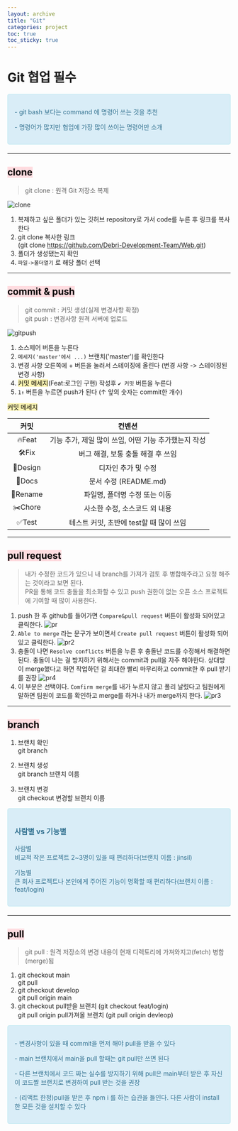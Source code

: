 ```yaml
---
layout: archive
title: "Git"
categories: project
toc: true
toc_sticky: true
---
```


# Git 협업 필수

<div style="padding: 15px; border: 1px solid transparent; border-color: transparent; margin-bottom: 20px; border-radius: 4px; color: #31708f; background-color: #d9edf7; border-color: #bce8f1;">
  <p>- git bash 보다는 command  에 명령어 쓰는 것을 추천</p>
  <p>- 명령어가 많지만 협업에 가장 많이 쓰이는 명령어만 소개</p>
</div>

---

## <mark style='background-color: #ffdce0'> clone </mark>

> git clone : 원격 Git 저장소 복제

![clone](https://user-images.githubusercontent.com/63334368/188298698-d79ef334-fc50-4a0d-9b33-0e3f65e5c77e.png)

1. 복제하고 싶은 폴더가 있는 깃허브 repository로 가서 code를 누른 후 링크를 복사한다
2. git clone 복사한 링크  
   (git clone https://github.com/Debri-Development-Team/Web.git)
3. 폴더가 생성됐는지 확인
4. `파일->폴더열기` 로 해당 폴더 선택

---

## <mark style='background-color: #ffdce0'> commit & push </mark>

> git commit : 커밋 생성(실제 변경사항 확정)  
> git push : 변경사항 원격 서버에 업로드

![gitpush](https://user-images.githubusercontent.com/63334368/188297645-2c215df8-215f-4910-b09f-9b8ca113c49e.png)

1. 소스제어 버튼을 누른다
2. `메세지('master'에서 ...)` 브랜치('master')를 확인한다
3. 변경 사항 오른쪽에 + 버튼을 눌러서 스테이징에 올린다 (변경 사항 -> 스테이징된 변경 사항)
4. <mark style='background-color: #fff5b1'>커밋 메세지</mark>(Feat:로그인 구현) 작성후 `✔ 커밋` 버튼을 누른다
5. `1↑` 버튼을 누르면 push가 된다 (↑ 앞의 숫자는 commit한 개수)

<mark style='background-color: #fff5b1'>커밋 메세지</mark>

| **커밋** |                        컨벤션                        |
| :------: | :--------------------------------------------------: |
|  🔥Feat  | 기능 추가, 제일 많이 쓰임, 어떤 기능 추가했는지 작성 |
|   🛠Fix   |          버그 해결, 보통 충돌 해결 후 쓰임           |
| 🎨Design |                 디자인 추가 및 수정                  |
|  📝Docs  |                문서 수정 (README.md)                 |
| 🚚Rename |            파일명, 폴더명 수정 또는 이동             |
| ✂️Chore  |            사소한 수정, 소스코드 외 내용             |
|  ✅Test  |       테스트 커밋, 초반에 test할 때 많이 쓰임        |

---

## <mark style='background-color: #ffdce0'> pull request </mark>

> 내가 수정한 코드가 있으니 내 branch를 가져가 검토 후 병합해주라고 요청 해주는 것이라고 보면 된다.  
> PR을 통해 코드 충돌을 최소화할 수 있고 push 권한이 없는 오픈 소스 프로젝트에 기여할 때 많이 사용한다.

1. push 한 후 github를 들어가면 `Compare&pull request` 버튼이 활성화 되어있고 클릭한다.
   ![pr](https://user-images.githubusercontent.com/63334368/188300870-74e8c436-a2f6-4782-a8df-5e541053d109.png)
2. `Able to merge` 라는 문구가 보이면서 `Create pull request` 버튼이 활성화 되어있고 클릭한다.
   ![pr2](https://user-images.githubusercontent.com/63334368/188300873-5c9864da-5294-4c64-a742-ab18abb0d7e5.png)
3. 충돌이 나면 `Resolve conflicts` 버튼을 누른 후 충돌난 코드를 수정해서 해결하면 된다.
   충돌이 나는 걸 방지하기 위해서는 commit과 pull을 자주 해야한다. 상대방이 merge했다고 하면 작업하던 걸 최대한 빨리 마무리하고 commit한 후 pull 받기를 권장
   ![pr4](https://user-images.githubusercontent.com/63334368/188301117-5d67d44f-191e-4ae6-9679-9d162a7dacb8.png)
4. 이 부분은 선택이다. `Comfirm merge`를 내가 누르지 않고 풀리 날렸다고 팀원에게 말하면 팀원이 코드를 확인하고 merge를 하거나 내가 merge까지 한다.
   ![pr3](https://user-images.githubusercontent.com/63334368/188300877-0dc1bfe1-65de-45b4-b195-62ea823c55f4.png)

---

## <mark style='background-color: #ffdce0'> branch </mark>

1. 브랜치 확인  
   git branch

2. 브랜치 생성  
   git branch 브랜치 이름

3. 브랜치 변경  
   git checkout 변경할 브랜치 이름

<div style="padding: 15px; border: 1px solid transparent; border-color: transparent; margin-bottom: 20px; border-radius: 4px; color: #31708f; background-color: #d9edf7; border-color: #bce8f1;">
  <h3>사람별 vs 기능별</h3>
  <p>사람별<br>비교적 작은 프로젝트 2~3명이 있을 때 편리하다(브랜치 이름 : jinsil)</p>
  <p>기능별<br>큰 회사 프로젝트나 본인에게 주어진 기능이 명확할 때 편리하다(브랜치 이름 : feat/login)</p>
</div>

---

## <mark style='background-color: #ffdce0'> pull </mark>

> git pull : 원격 저장소의 변경 내용이 현재 디렉토리에 가져와지고(fetch) 병합(merge)됨

1. git checkout main  
   git pull
2. git checkout develop  
   git pull origin main
3. git checkout pull받을 브랜치 (git checkout feat/login)  
   git pull origin pull가져올 브랜치 (git pull origin devleop)

<div style="padding: 15px; border: 1px solid transparent; border-color: transparent; margin-bottom: 20px; border-radius: 4px; color: #31708f; background-color: #d9edf7; border-color: #bce8f1;">
  <p>- 변경사항이 있을 때 commit을 먼저 해야 pull을 받을 수 있다</p>
  <p>- main 브랜치에서 main을 pull 할때는 git pull만 쓰면 된다</p>
  <p>- 다른 브랜치에서 코드 짜는 실수를 방지하기 위해 pull은 main부터 받은 후 자신이 코드짤 브랜치로 변경하여 pull 받는 것을 권장</p>
  <p>- (리액트 한정)pull을 받은 후 npm i 를 하는 습관을 들인다. 다른 사람이 install한 모든 것을 설치할 수 있다</p>
</div>
